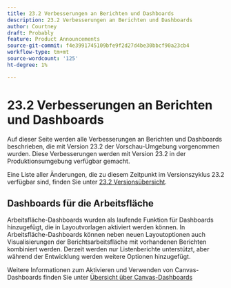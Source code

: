 ```yaml
---
title: 23.2 Verbesserungen an Berichten und Dashboards
description: 23.2 Verbesserungen an Berichten und Dashboards
author: Courtney
draft: Probably
feature: Product Announcements
source-git-commit: f4e3991745109bfe9f2d27d4be30bbcf90a23cb4
workflow-type: tm+mt
source-wordcount: '125'
ht-degree: 1%

---
```


# 23.2 Verbesserungen an Berichten und Dashboards

Auf dieser Seite werden alle Verbesserungen an Berichten und Dashboards beschrieben, die mit Version 23.2 der Vorschau-Umgebung vorgenommen wurden. Diese Verbesserungen werden mit Version 23.2 in der Produktionsumgebung verfügbar gemacht.

Eine Liste aller Änderungen, die zu diesem Zeitpunkt im Versionszyklus 23.2 verfügbar sind, finden Sie unter [23.2 Versionsübersicht](/help/quicksilver/product-announcements/product-releases/23.2-release-activity/23-2-release-overview.md).

## Dashboards für die Arbeitsfläche

Arbeitsfläche-Dashboards wurden als laufende Funktion für Dashboards hinzugefügt, die in Layoutvorlagen aktiviert werden können. In Arbeitsfläche-Dashboards können neben neuen Layoutoptionen auch Visualisierungen der Berichtsarbeitsfläche mit vorhandenen Berichten kombiniert werden. Derzeit werden nur Listenberichte unterstützt, aber während der Entwicklung werden weitere Optionen hinzugefügt.

Weitere Informationen zum Aktivieren und Verwenden von Canvas-Dashboards finden Sie unter [Übersicht über Canvas-Dashboards](/help/quicksilver/reports-and-dashboards/dashboards/creating-and-managing-dashboards/canvas-dashboards-overview.md)